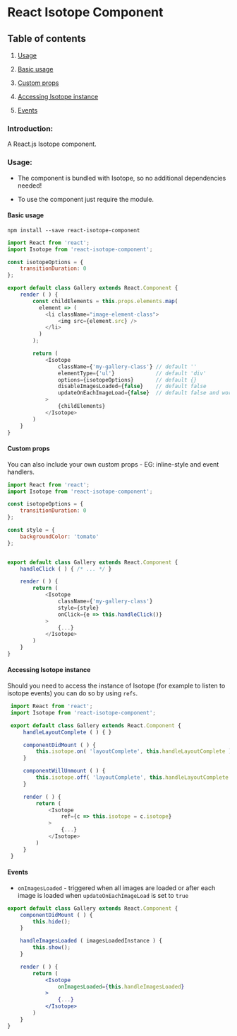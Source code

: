 # React Isotope Component

## Table of contents

1. [Usage](#usage)

  1. [Basic usage](#basic-usage)
  2. [Custom props](#custom-props)
  3. [Accessing Isotope instance](#accessing-isotope-instance)
  4. [Events](#events)

### Introduction:

A React.js Isotope component.

### Usage:

- The component is bundled with Isotope, so no additional dependencies needed!

- To use the component just require the module.

#### Basic usage

`npm install --save react-isotope-component`

```javascript
import React from 'react';
import Isotope from 'react-isotope-component';

const isotopeOptions = {
    transitionDuration: 0
};

export default class Gallery extends React.Component {
    render ( ) {
        const childElements = this.props.elements.map(
          element => (
            <li className="image-element-class">
                <img src={element.src} />
            </li>
          )
        );

        return (
            <Isotope
                className={'my-gallery-class'} // default ''
                elementType={'ul'}             // default 'div'
                options={isotopeOptions}       // default {}
                disableImagesLoaded={false}    // default false
                updateOnEachImageLoad={false}  // default false and works only if disableImagesLoaded is false
            >
                {childElements}
            </Isotope>
        )
    }
}
```

#### Custom props

You can also include your own custom props - EG: inline-style and event handlers.

```javascript
import React from 'react';
import Isotope from 'react-isotope-component';

const isotopeOptions = {
    transitionDuration: 0
};

const style = {
    backgroundColor: 'tomato'
};


export default class Gallery extends React.Component {
    handleClick ( ) { /* ... */ }

    render ( ) {
        return (
            <Isotope
                className={'my-gallery-class'}
                style={style}
                onClick={e => this.handleClick()}
            >
                {...}
            </Isotope>
        )
    }
}
```

#### Accessing Isotope instance

Should you need to access the instance of Isotope (for example to listen to isotope events) you can do so by using `refs`.

```javascript
 import React from 'react';
 import Isotope from 'react-isotope-component';

 export default class Gallery extends React.Component {
     handleLayoutComplete ( ) { }

     componentDidMount ( ) {
         this.isotope.on( 'layoutComplete', this.handleLayoutComplete );
     }

     componentWillUnmount ( ) {
         this.isotope.off( 'layoutComplete', this.handleLayoutComplete );
     }

     render ( ) {
         return (
             <Isotope
                 ref={c => this.isotope = c.isotope}
             >
                 {...}
             </Isotope>
         )
     }
 }
```

#### Events

- `onImagesLoaded` - triggered when all images are loaded or after each image is loaded when `updateOnEachImageLoad` is set to `true`

```jsx
export default class Gallery extends React.Component {
    componentDidMount ( ) {
        this.hide();
    }

    handleImagesLoaded ( imagesLoadedInstance ) {
        this.show();
    }

    render ( ) {
        return (
            <Isotope
                onImagesLoaded={this.handleImagesLoaded}
            >
                {...}
            </Isotope>
        )
    }
}
```
